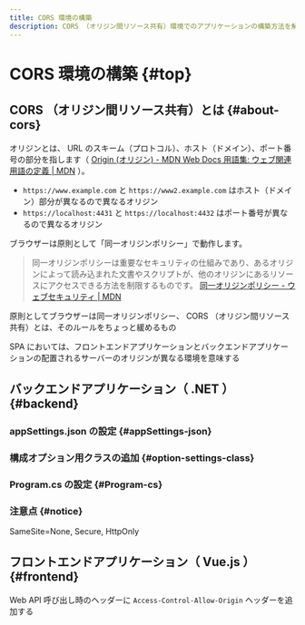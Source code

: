 ```yaml
---
title: CORS 環境の構築
description: CORS （オリジン間リソース共有）環境でのアプリケーションの構築方法を解説します。
---
```


# CORS 環境の構築 {#top}

## CORS （オリジン間リソース共有）とは {#about-cors}

オリジンとは、 URL のスキーム（プロトコル）、ホスト（ドメイン）、ポート番号の部分を指します（ [Origin (オリジン) - MDN Web Docs 用語集: ウェブ関連用語の定義 | MDN](https://developer.mozilla.org/ja/docs/Glossary/Origin) ）。

- `https://www.example.com` と `https://www2.example.com` はホスト（ドメイン）部分が異なるので異なるオリジン
- `https://localhost:4431` と `https://localhost:4432` はポート番号が異なるので異なるオリジン

ブラウザーは原則として「同一オリジンポリシー」で動作します。

> 同一オリジンポリシーは重要なセキュリティの仕組みであり、あるオリジンによって読み込まれた文書やスクリプトが、他のオリジンにあるリソースにアクセスできる方法を制限するものです。
> [同一オリジンポリシー - ウェブセキュリティ | MDN](https://developer.mozilla.org/ja/docs/Web/Security/Same-origin_policy)

原則としてブラウザーは同一オリジンポリシー、 CORS （オリジン間リソース共有）とは、そのルールをちょっと緩めるもの

SPA においては、フロントエンドアプリケーションとバックエンドアプリケーションの配置されるサーバーのオリジンが異なる環境を意味する

## バックエンドアプリケーション（ .NET ） {#backend}

### appSettings.json の設定 {#appSettings-json}

### 構成オプション用クラスの追加 {#option-settings-class}

### Program.cs の設定 {#Program-cs}

### 注意点 {#notice}

SameSite=None, Secure, HttpOnly

## フロントエンドアプリケーション（ Vue.js ） {#frontend}

Web API 呼び出し時のヘッダーに `Access-Control-Allow-Origin` ヘッダーを追加する
